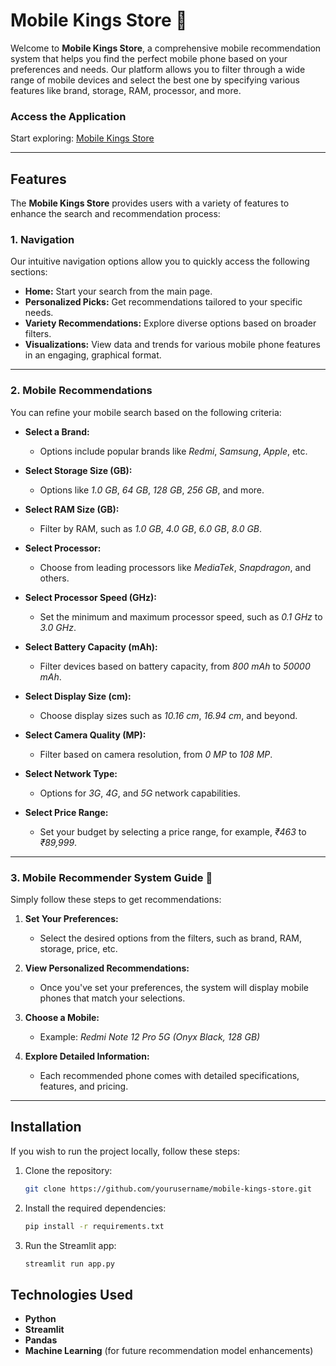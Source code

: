 # Mobile Kings Store 📱

Welcome to **Mobile Kings Store**, a comprehensive mobile recommendation system that helps you find the perfect mobile phone based on your preferences and needs. Our platform allows you to filter through a wide range of mobile devices and select the best one by specifying various features like brand, storage, RAM, processor, and more.

### Access the Application
Start exploring: [Mobile Kings Store](https://mobilekingsstore.streamlit.app/)

---

## Features
The **Mobile Kings Store** provides users with a variety of features to enhance the search and recommendation process:

### 1. **Navigation**
Our intuitive navigation options allow you to quickly access the following sections:

- **Home:** Start your search from the main page.
- **Personalized Picks:** Get recommendations tailored to your specific needs.
- **Variety Recommendations:** Explore diverse options based on broader filters.
- **Visualizations:** View data and trends for various mobile phone features in an engaging, graphical format.

---

### 2. **Mobile Recommendations**
You can refine your mobile search based on the following criteria:

- **Select a Brand:**
  - Options include popular brands like *Redmi*, *Samsung*, *Apple*, etc.
  
- **Select Storage Size (GB):**
  - Options like *1.0 GB*, *64 GB*, *128 GB*, *256 GB*, and more.
  
- **Select RAM Size (GB):**
  - Filter by RAM, such as *1.0 GB*, *4.0 GB*, *6.0 GB*, *8.0 GB*.
  
- **Select Processor:**
  - Choose from leading processors like *MediaTek*, *Snapdragon*, and others.
  
- **Select Processor Speed (GHz):**
  - Set the minimum and maximum processor speed, such as *0.1 GHz* to *3.0 GHz*.
  
- **Select Battery Capacity (mAh):**
  - Filter devices based on battery capacity, from *800 mAh* to *50000 mAh*.
  
- **Select Display Size (cm):**
  - Choose display sizes such as *10.16 cm*, *16.94 cm*, and beyond.
  
- **Select Camera Quality (MP):**
  - Filter based on camera resolution, from *0 MP* to *108 MP*.
  
- **Select Network Type:**
  - Options for *3G*, *4G*, and *5G* network capabilities.
  
- **Select Price Range:**
  - Set your budget by selecting a price range, for example, *₹463* to *₹89,999*.

---

### 3. **Mobile Recommender System Guide** 📲
Simply follow these steps to get recommendations:

1. **Set Your Preferences:**
   - Select the desired options from the filters, such as brand, RAM, storage, price, etc.
   
2. **View Personalized Recommendations:**
   - Once you've set your preferences, the system will display mobile phones that match your selections.

3. **Choose a Mobile:**
   - Example: *Redmi Note 12 Pro 5G (Onyx Black, 128 GB)*

4. **Explore Detailed Information:**
   - Each recommended phone comes with detailed specifications, features, and pricing.

---

## Installation
If you wish to run the project locally, follow these steps:

1. Clone the repository:
    ```bash
    git clone https://github.com/yourusername/mobile-kings-store.git
    ```

2. Install the required dependencies:
    ```bash
    pip install -r requirements.txt
    ```

3. Run the Streamlit app:
    ```bash
    streamlit run app.py
    ```

## Technologies Used
- **Python**
- **Streamlit**
- **Pandas**
- **Machine Learning** (for future recommendation model enhancements)

